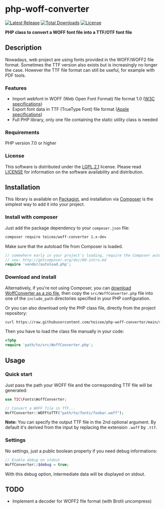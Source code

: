 php-woff-converter
================================================================================

[![Latest Release](https://poser.pugx.org/teicee/woff-converter/v/stable.png)](https://packagist.org/packages/teicee/woff-converter)
[![Total Downloads](https://poser.pugx.org/teicee/woff-converter/downloads.png)](https://packagist.org/packages/teicee/woff-converter)
[![License](https://poser.pugx.org/teicee/woff-converter/license.png)](https://packagist.org/packages/teicee/woff-converter)

**PHP class to convert a WOFF font file into a TTF/OTF font file**


Description
--------------------------------------------------------------------------------

Nowadays, web project are using fonts provided in the WOFF/WOFF2 file format.
Sometimes the TTF version also exists but is increasingly no longer the case.
However the TTF file format can still be useful, for example with PDF tools.

### Features
- Import webfont in WOFF (Web Open Font Format) file format 1.0
  ([W3C specifications](https://www.w3.org/TR/WOFF/))
- Export font data in TTF (TrueType Font) file format
  ([Apple specifications](https://developer.apple.com/fonts/TrueType-Reference-Manual/))
- Full PHP library, only one file containing the static utility class is needed

### Requirements
PHP version 7.0 or higher

### License
This software is distributed under the [LGPL 2.1](http://www.gnu.org/licenses/lgpl-2.1.html) license.
Please read [LICENSE](https://raw.githubusercontent.com/teicee/php-woff-converter/main/LICENSE) for information on the software availability and distribution.


Installation
--------------------------------------------------------------------------------

This library is available on [Packagist](https://packagist.org/packages/teicee/woff-converter),
and installation via [Composer](https://getcomposer.org) is the simplest way to add it into your project.

### Install with composer

Just add the package dependency to your `composer.json` file:
```sh
composer require teicee/woff-converter 1.x-dev
```

Make sure that the autoload file from Composer is loaded.
```php
// somewhere early in your project's loading, require the Composer autoloader
// see: http://getcomposer.org/doc/00-intro.md
require 'vendor/autoload.php';
```

### Download and install

Alternatively, if you're not using Composer, you can
[download WoffConverter as a zip file](https://github.com/teicee/php-woff-converter/archive/main.zip),
then copy the `src/WoffConverter.php` file into one of the `include_path` directories specified in your PHP configuration.

Or you can also download only the PHP class file, directly from the project repository:
```sh
curl https://raw.githubusercontent.com/teicee/php-woff-converter/main/src/WoffConverter.php
```

Then you have to load the class file manually in your code:
```php
<?php
require 'path/to/src/WoffConverter.php';
```


Usage
--------------------------------------------------------------------------------

### Quick start

Just pass the path your WOFF file and the corresponding TTF file will be generated:
```php
use TIC\Fonts\WoffConverter;

// Convert a WOFF file in TTF...
WoffConverter::WOFFtoTTF("path/to/fonts/foobar.woff");
```

**Note:** You can specify the output TTF file in the 2nd optional argument.
By default it's derived from the input by replacing the extension `.woff` by `.ttf`.


### Settings

No settings, just a public boolean property if you need debug informations:
```php
// Enable debug on stdout
WoffConverter::$debug = true;
```

With this debug option, intermediate data will be displayed on stdout.


TODO
--------------------------------------------------------------------------------

- Implement a decoder for WOFF2 file format (with Brotli uncompress)

